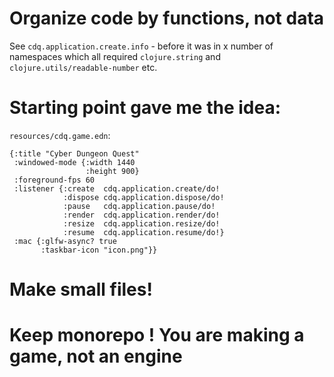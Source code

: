 # Organize code by functions, not data

See `cdq.application.create.info` - before it was in x number of namespaces which all required `clojure.string` and `clojure.utils/readable-number` etc.

# Starting point gave me the idea:

`resources/cdq.game.edn`:

```
{:title "Cyber Dungeon Quest"
 :windowed-mode {:width 1440
                 :height 900}
 :foreground-fps 60
 :listener {:create  cdq.application.create/do!
            :dispose cdq.application.dispose/do!
            :pause   cdq.application.pause/do!
            :render  cdq.application.render/do!
            :resize  cdq.application.resize/do!
            :resume  cdq.application.resume/do!}
 :mac {:glfw-async? true
       :taskbar-icon "icon.png"}}
```

# Make small files!

# Keep monorepo ! You are making a game, not an engine
